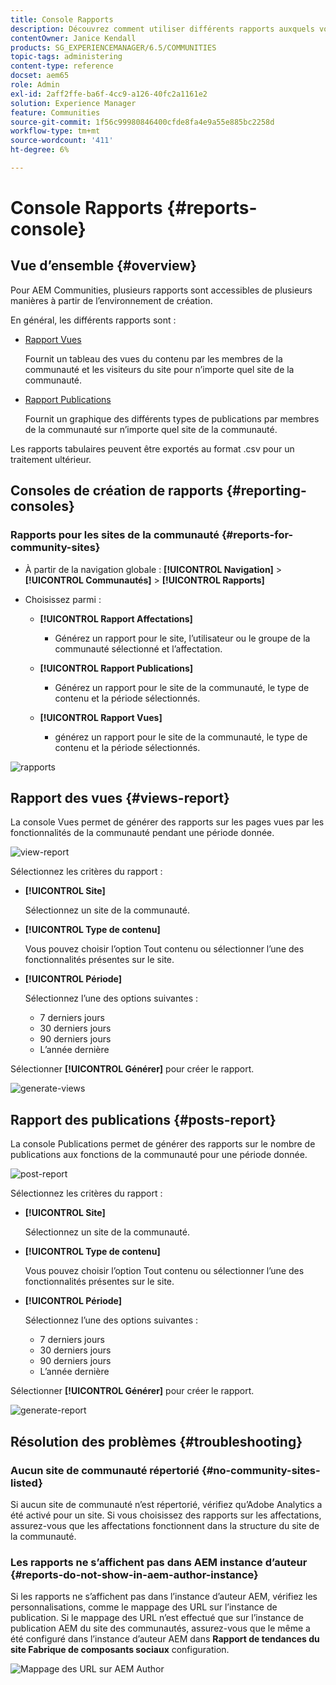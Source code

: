 ```yaml
---
title: Console Rapports
description: Découvrez comment utiliser différents rapports auxquels vous pouvez accéder de plusieurs manières à partir de l’environnement de création Adobe Experience Manager.
contentOwner: Janice Kendall
products: SG_EXPERIENCEMANAGER/6.5/COMMUNITIES
topic-tags: administering
content-type: reference
docset: aem65
role: Admin
exl-id: 2aff2ffe-ba6f-4cc9-a126-40fc2a1161e2
solution: Experience Manager
feature: Communities
source-git-commit: 1f56c99980846400cfde8fa4e9a55e885bc2258d
workflow-type: tm+mt
source-wordcount: '411'
ht-degree: 6%

---
```


# Console Rapports {#reports-console}

## Vue d’ensemble {#overview}

Pour AEM Communities, plusieurs rapports sont accessibles de plusieurs manières à partir de l’environnement de création.

En général, les différents rapports sont :

* [Rapport Vues](#views-report)

  Fournit un tableau des vues du contenu par les membres de la communauté et les visiteurs du site pour n’importe quel site de la communauté.

* [Rapport Publications](#posts-report)

  Fournit un graphique des différents types de publications par membres de la communauté sur n’importe quel site de la communauté.

Les rapports tabulaires peuvent être exportés au format .csv pour un traitement ultérieur.

## Consoles de création de rapports {#reporting-consoles}

### Rapports pour les sites de la communauté {#reports-for-community-sites}

* À partir de la navigation globale : **[!UICONTROL Navigation]** > **[!UICONTROL Communautés]** >  **[!UICONTROL Rapports]**

* Choisissez parmi :

   * **[!UICONTROL Rapport Affectations]**

      * Générez un rapport pour le site, l’utilisateur ou le groupe de la communauté sélectionné et l’affectation.

   * **[!UICONTROL Rapport Publications]**

      * Générez un rapport pour le site de la communauté, le type de contenu et la période sélectionnés.

   * **[!UICONTROL Rapport Vues]**

      * générez un rapport pour le site de la communauté, le type de contenu et la période sélectionnés.

![rapports](assets/reports1.png)

## Rapport des vues {#views-report}

La console Vues permet de générer des rapports sur les pages vues par les fonctionnalités de la communauté pendant une période donnée.

![view-report](assets/view-report.png)

Sélectionnez les critères du rapport :

* **[!UICONTROL Site]**

  Sélectionnez un site de la communauté.

* **[!UICONTROL Type de contenu]**

  Vous pouvez choisir l’option Tout contenu ou sélectionner l’une des fonctionnalités présentes sur le site.

* **[!UICONTROL Période]**

  Sélectionnez l’une des options suivantes :

   * 7 derniers jours
   * 30 derniers jours
   * 90 derniers jours
   * L’année dernière

Sélectionner **[!UICONTROL Générer]** pour créer le rapport.

![generate-views](assets/generate-views.png)

## Rapport des publications {#posts-report}

La console Publications permet de générer des rapports sur le nombre de publications aux fonctions de la communauté pour une période donnée.

![post-report](assets/posts-report.png)

Sélectionnez les critères du rapport :

* **[!UICONTROL Site]**

  Sélectionnez un site de la communauté.

* **[!UICONTROL Type de contenu]**

  Vous pouvez choisir l’option Tout contenu ou sélectionner l’une des fonctionnalités présentes sur le site.

* **[!UICONTROL Période]**

  Sélectionnez l’une des options suivantes :

   * 7 derniers jours
   * 30 derniers jours
   * 90 derniers jours
   * L’année dernière

Sélectionner **[!UICONTROL Générer]** pour créer le rapport.

![generate-report](assets/generate-posts-report.png)

## Résolution des problèmes {#troubleshooting}

### Aucun site de communauté répertorié {#no-community-sites-listed}

Si aucun site de communauté n’est répertorié, vérifiez qu’Adobe Analytics a été activé pour un site. Si vous choisissez des rapports sur les affectations, assurez-vous que les affectations fonctionnent dans la structure du site de la communauté.

### Les rapports ne s’affichent pas dans AEM instance d’auteur {#reports-do-not-show-in-aem-author-instance}

Si les rapports ne s’affichent pas dans l’instance d’auteur AEM, vérifiez les personnalisations, comme le mappage des URL sur l’instance de publication. Si le mappage des URL n’est effectué que sur l’instance de publication AEM du site des communautés, assurez-vous que le même a été configuré dans l’instance d’auteur AEM dans **Rapport de tendances du site Fabrique de composants sociaux** configuration.

![Mappage des URL sur AEM Author](assets/sitetrend.png)
